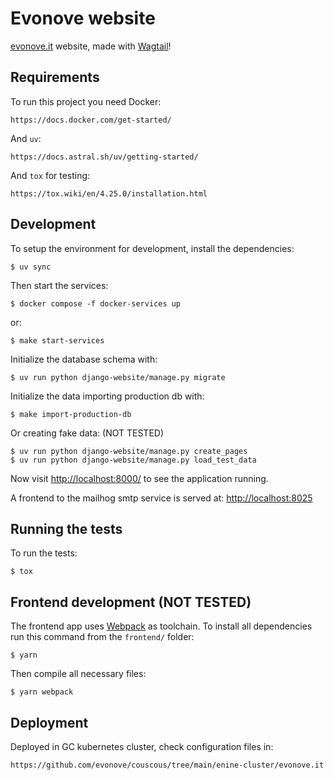 # Evonove website

[evonove.it][1] website, made with [Wagtail][2]!


## Requirements

To run this project you need Docker:

    https://docs.docker.com/get-started/

And `uv`:

    https://docs.astral.sh/uv/getting-started/

And `tox` for testing:

    https://tox.wiki/en/4.25.0/installation.html


## Development

To setup the environment for development, install the dependencies:

    $ uv sync

Then start the services:

    $ docker compose -f docker-services up

or:

    $ make start-services

Initialize the database schema with:

    $ uv run python django-website/manage.py migrate

Initialize the data importing production db with:

    $ make import-production-db

Or creating fake data: (NOT TESTED)

    $ uv run python django-website/manage.py create_pages
    $ uv run python django-website/manage.py load_test_data

Now visit [http://localhost:8000/](http://localhost:8000/) to see the application running.

A frontend to the mailhog smtp service is served at: [http://localhost:8025](http://localhost:8025)

## Running the tests

To run the tests:

    $ tox


## Frontend development (NOT TESTED)

The frontend app uses [Webpack](https://webpack.js.org/) as toolchain. To install all dependencies run this command from the `frontend/` folder:

    $ yarn

Then compile all necessary files:

    $ yarn webpack


## Deployment

Deployed in GC kubernetes cluster, check configuration files in:

    https://github.com/evonove/couscous/tree/main/enine-cluster/evonove.it


[1]: https://evonove.it/ "Evonove"
[2]: https://wagtail.io/ "Wagtail"
